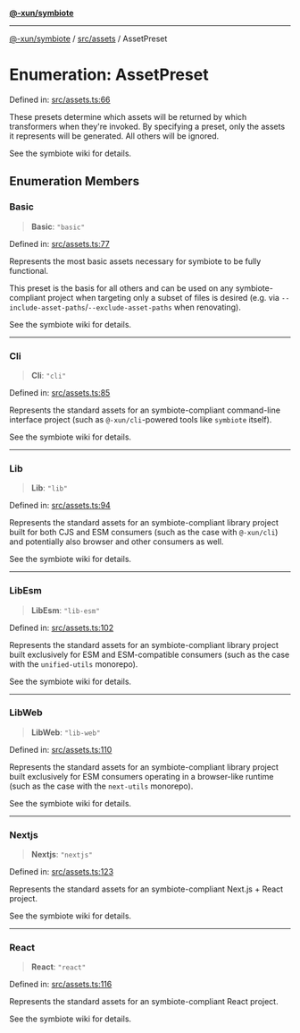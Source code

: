 [**@-xun/symbiote**](../../../README.md)

***

[@-xun/symbiote](../../../README.md) / [src/assets](../README.md) / AssetPreset

# Enumeration: AssetPreset

Defined in: [src/assets.ts:66](https://github.com/Xunnamius/symbiote/blob/beb889fb40f0cd320367d5f94d02e29b1efb13ab/src/assets.ts#L66)

These presets determine which assets will be returned by which transformers
when they're invoked. By specifying a preset, only the assets it represents
will be generated. All others will be ignored.

See the symbiote wiki for details.

## Enumeration Members

### Basic

> **Basic**: `"basic"`

Defined in: [src/assets.ts:77](https://github.com/Xunnamius/symbiote/blob/beb889fb40f0cd320367d5f94d02e29b1efb13ab/src/assets.ts#L77)

Represents the most basic assets necessary for symbiote to be fully
functional.

This preset is the basis for all others and can be used on any
symbiote-compliant project when targeting only a subset of files is desired
(e.g. via `--include-asset-paths`/`--exclude-asset-paths` when renovating).

See the symbiote wiki for details.

***

### Cli

> **Cli**: `"cli"`

Defined in: [src/assets.ts:85](https://github.com/Xunnamius/symbiote/blob/beb889fb40f0cd320367d5f94d02e29b1efb13ab/src/assets.ts#L85)

Represents the standard assets for an symbiote-compliant command-line
interface project (such as `@-xun/cli`-powered tools like `symbiote`
itself).

See the symbiote wiki for details.

***

### Lib

> **Lib**: `"lib"`

Defined in: [src/assets.ts:94](https://github.com/Xunnamius/symbiote/blob/beb889fb40f0cd320367d5f94d02e29b1efb13ab/src/assets.ts#L94)

Represents the standard assets for an symbiote-compliant library project
built for both CJS and ESM consumers (such as the case with
`@-xun/cli`) and potentially also browser and other consumers as
well.

See the symbiote wiki for details.

***

### LibEsm

> **LibEsm**: `"lib-esm"`

Defined in: [src/assets.ts:102](https://github.com/Xunnamius/symbiote/blob/beb889fb40f0cd320367d5f94d02e29b1efb13ab/src/assets.ts#L102)

Represents the standard assets for an symbiote-compliant library project
built exclusively for ESM and ESM-compatible consumers (such as the case
with the `unified-utils` monorepo).

See the symbiote wiki for details.

***

### LibWeb

> **LibWeb**: `"lib-web"`

Defined in: [src/assets.ts:110](https://github.com/Xunnamius/symbiote/blob/beb889fb40f0cd320367d5f94d02e29b1efb13ab/src/assets.ts#L110)

Represents the standard assets for an symbiote-compliant library project
built exclusively for ESM consumers operating in a browser-like runtime
(such as the case with the `next-utils` monorepo).

See the symbiote wiki for details.

***

### Nextjs

> **Nextjs**: `"nextjs"`

Defined in: [src/assets.ts:123](https://github.com/Xunnamius/symbiote/blob/beb889fb40f0cd320367d5f94d02e29b1efb13ab/src/assets.ts#L123)

Represents the standard assets for an symbiote-compliant Next.js + React
project.

See the symbiote wiki for details.

***

### React

> **React**: `"react"`

Defined in: [src/assets.ts:116](https://github.com/Xunnamius/symbiote/blob/beb889fb40f0cd320367d5f94d02e29b1efb13ab/src/assets.ts#L116)

Represents the standard assets for an symbiote-compliant React project.

See the symbiote wiki for details.
